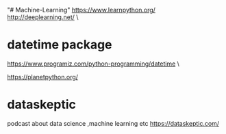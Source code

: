 "# Machine-Learning"
https://www.learnpython.org/ \
http://deeplearning.net/  \

# datetime package
https://www.programiz.com/python-programming/datetime  \

https://planetpython.org/

# dataskeptic 
podcast about data science ,machine learning  etc 
https://dataskeptic.com/

